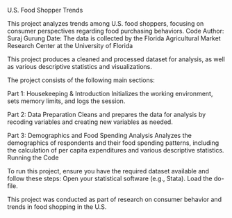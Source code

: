 U.S. Food Shopper Trends

This project analyzes trends among U.S. food shoppers, focusing on consumer perspectives regarding food purchasing behaviors.
Code Author: Suraj Gurung
Date: The data is collected by the Florida Agricultural Market Research Center at the University of Florida

This project produces a cleaned and processed dataset for analysis, as well as various descriptive statistics and visualizations.

The project consists of the following main sections:

Part 1: Housekeeping & Introduction
Initializes the working environment, sets memory limits, and logs the session.

Part 2: Data Preparation
Cleans and prepares the data for analysis by recoding variables and creating new variables as needed.

Part 3: Demographics and Food Spending Analysis
Analyzes the demographics of respondents and their food spending patterns, including the calculation of per capita expenditures and various descriptive statistics.
Running the Code

To run this project, ensure you have the required dataset available and follow these steps:
Open your statistical software (e.g., Stata).
Load the do-file.

This project was conducted as part of research on consumer behavior and trends in food shopping in the U.S.
